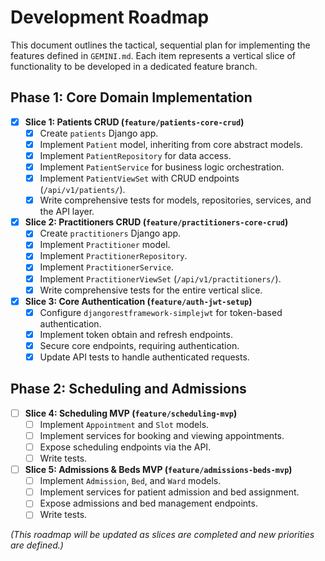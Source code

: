 # Development Roadmap

This document outlines the tactical, sequential plan for implementing the features defined in `GEMINI.md`. Each item represents a vertical slice of functionality to be developed in a dedicated feature branch.

## Phase 1: Core Domain Implementation

- [x] **Slice 1: Patients CRUD (`feature/patients-core-crud`)**
  - [x] Create `patients` Django app.
  - [x] Implement `Patient` model, inheriting from core abstract models.
  - [x] Implement `PatientRepository` for data access.
  - [x] Implement `PatientService` for business logic orchestration.
  - [x] Implement `PatientViewSet` with CRUD endpoints (`/api/v1/patients/`).
  - [x] Write comprehensive tests for models, repositories, services, and the API layer.

- [x] **Slice 2: Practitioners CRUD (`feature/practitioners-core-crud`)**
  - [x] Create `practitioners` Django app.
  - [x] Implement `Practitioner` model.
  - [x] Implement `PractitionerRepository`.
  - [x] Implement `PractitionerService`.
  - [x] Implement `PractitionerViewSet` (`/api/v1/practitioners/`).
  - [x] Write comprehensive tests for the entire vertical slice.

- [x] **Slice 3: Core Authentication (`feature/auth-jwt-setup`)**
  - [x] Configure `djangorestframework-simplejwt` for token-based authentication.
  - [x] Implement token obtain and refresh endpoints.
  - [x] Secure core endpoints, requiring authentication.
  - [x] Update API tests to handle authenticated requests.

## Phase 2: Scheduling and Admissions

- [ ] **Slice 4: Scheduling MVP (`feature/scheduling-mvp`)**
  - [ ] Implement `Appointment` and `Slot` models.
  - [ ] Implement services for booking and viewing appointments.
  - [ ] Expose scheduling endpoints via the API.
  - [ ] Write tests.

- [ ] **Slice 5: Admissions & Beds MVP (`feature/admissions-beds-mvp`)**
  - [ ] Implement `Admission`, `Bed`, and `Ward` models.
  - [ ] Implement services for patient admission and bed assignment.
  - [ ] Expose admissions and bed management endpoints.
  - [ ] Write tests.

*(This roadmap will be updated as slices are completed and new priorities are defined.)*
